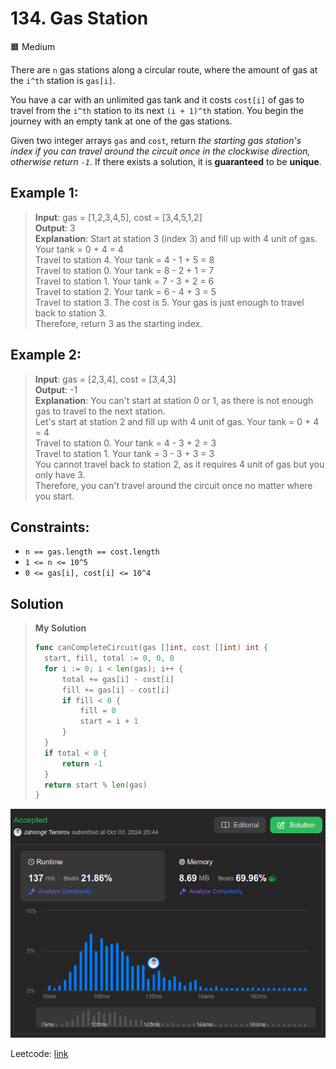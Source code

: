 # 134. Gas Station
🟧 Medium

There are `n` gas stations along a circular route, where the amount of gas at the `i^th` station is `gas[i]`.

You have a car with an unlimited gas tank and it costs `cost[i]` of gas to travel from the `i^th` station to its next `(i + 1)^th` station. You begin the journey with an empty tank at one of the gas stations.

Given two integer arrays `gas` and `cost`, return *the starting gas station's index if you can travel around the circuit once in the clockwise direction, otherwise return `-1`*. If there exists a solution, it is **guaranteed** to be **unique**.

## Example 1:
> **Input**: gas = [1,2,3,4,5], cost = [3,4,5,1,2] \
> **Output**: 3 \
> **Explanation**: Start at station 3 (index 3) and fill up with 4 unit of gas. Your tank = 0 + 4 = 4 \
Travel to station 4. Your tank = 4 - 1 + 5 = 8 \
Travel to station 0. Your tank = 8 - 2 + 1 = 7 \
Travel to station 1. Your tank = 7 - 3 + 2 = 6 \
Travel to station 2. Your tank = 6 - 4 + 3 = 5 \
Travel to station 3. The cost is 5. Your gas is just enough to travel back to station 3. \
Therefore, return 3 as the starting index.

## Example 2:
> **Input**: gas = [2,3,4], cost = [3,4,3] \
> **Output**: -1 \
> **Explanation**: You can't start at station 0 or 1, as there is not enough gas to travel to the next station. \
Let's start at station 2 and fill up with 4 unit of gas. Your tank = 0 + 4 = 4 \
Travel to station 0. Your tank = 4 - 3 + 2 = 3 \
Travel to station 1. Your tank = 3 - 3 + 3 = 3 \
You cannot travel back to station 2, as it requires 4 unit of gas but you only have 3. \
Therefore, you can't travel around the circuit once no matter where you start. 

## Constraints:
* `n == gas.length == cost.length`
* `1 <= n <= 10^5`
* `0 <= gas[i], cost[i] <= 10^4`

## Solution
> **My Solution**
> ```go
> func canCompleteCircuit(gas []int, cost []int) int {
> 	start, fill, total := 0, 0, 0
> 	for i := 0; i < len(gas); i++ {
> 		total += gas[i] - cost[i]
> 		fill += gas[i] - cost[i]
> 		if fill < 0 {
> 			fill = 0
> 			start = i + 1
> 		}
> 	}
> 	if total < 0 {
> 		return -1
> 	}
> 	return start % len(gas)
> }
> ```

![result](134.png)

Leetcode: [link](https://leetcode.com/problems/gas-station/description)
